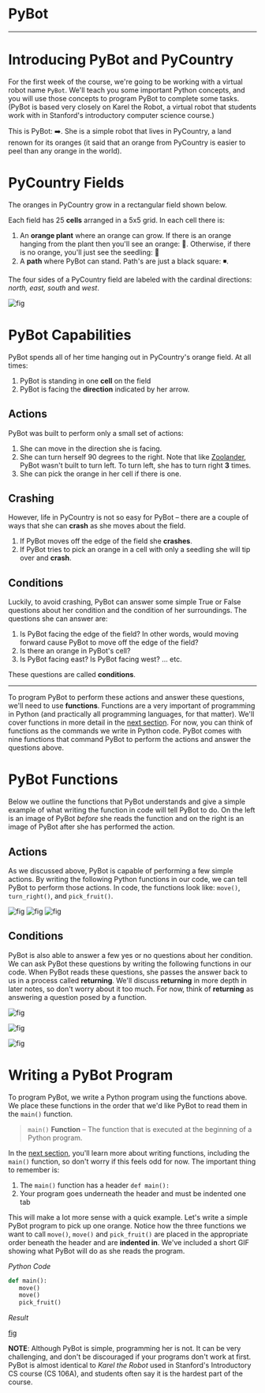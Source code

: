 # PyBot
---

# Introducing PyBot and PyCountry
For the first week of the course, we're going to be working with a virtual robot name `PyBot`. We'll teach you some important Python concepts, and you will use those concepts to program PyBot to complete some tasks. (PyBot is based very closely on Karel the Robot, a virtual robot that students work with in Stanford's introductory computer science course.)

This is PyBot: ➡️. She is a simple robot that lives in PyCountry, a land renown for its oranges (it said that an orange from PyCountry is easier to peel than any orange in the world).

# PyCountry Fields
The oranges in PyCountry grow in a rectangular field shown below.

Each field has 25 **cells** arranged in a 5x5 grid. In each cell there is:
1. An **orange plant**  where an orange can grow. If there is an orange hanging from the plant then you'll see an orange: 🍊. Otherwise, if there is no orange, you'll just see the seedling: 🌱
2. A **path** where PyBot can stand. Path's are just a black square: ◾️.

The four sides of a PyCountry field are labeled with the cardinal directions: _north, east, south_ and _west_.

![fig](https://raw.githubusercontent.com/geoffreyangus/md-ml/master/data/notes/pybot/figures/fig_pycountry.png "PyBot example")

# PyBot Capabilities

PyBot spends all of her time hanging out in PyCountry's orange field. At all times:
1. PyBot is standing in one **cell** on the field
2. PyBot is facing the **direction** indicated by her arrow.

## Actions
PyBot was built to perform only a small set of actions:
1. She can move in the direction she is facing.
2. She can turn herself 90 degrees to the right. Note that like [Zoolander](https://youtu.be/E-RbtCXTmc4?t=15), PyBot wasn't built to turn left. To turn left, she has to turn right **3** times.
3. She can pick the orange in her cell if there is one.

## Crashing
However, life in PyCountry is not so easy for PyBot – there are a couple of ways that she can **crash** as she moves about the field.
1. If PyBot moves off the edge of the field she **crashes**.
2. If PyBot tries to pick an orange in a cell with only a seedling she will tip over and **crash**.

## Conditions

Luckily, to avoid crashing, PyBot can answer some simple True or False questions about her condition and the condition of her surroundings. The questions she can answer are:
1. Is PyBot facing the edge of the field? In other words, would moving forward cause PyBot to move off the edge of the field?
2. Is there an orange in PyBot's cell?
3. Is PyBot facing east? Is PyBot facing west? ... etc.

These questions are called **conditions**.

 ---

To program PyBot to perform these actions and answer these questions, we'll need to use **functions**. Functions are a very important of programming in Python (and practically all programming languages, for that matter). We'll cover functions in more detail in the [next section](/notes/simple_functions/simple_functions). For now, you can think of functions as the commands we write in Python code. PyBot comes with nine functions that command PyBot to perform the actions and answer the questions above.

# PyBot Functions
Below we outline the functions that PyBot understands and give a simple example of what writing the function in code will tell PyBot to do. On the left is an image of PyBot _before_ she reads the function and on the right is an image of PyBot after she has performed the action.

## Actions
As we discussed above, PyBot is capable of performing a few simple actions. By writing the following Python functions in our code, we can tell PyBot to perform those actions. In code, the functions look like: `move()`, `turn_right()`, and `pick_fruit()`.

![fig](https://raw.githubusercontent.com/geoffreyangus/md-ml/master/data/notes/pybot/figures/fig_move.png "PyBot example")
![fig](https://raw.githubusercontent.com/geoffreyangus/md-ml/master/data/notes/pybot/figures/fig_turn_right.png "PyBot example")
![fig](https://raw.githubusercontent.com/geoffreyangus/md-ml/master/data/notes/pybot/figures/fig_pick_fruit.png "PyBot example")


## Conditions
PyBot is also able to answer a few yes or no questions about her condition. We can ask PyBot these questions by writing the following functions in our code. When PyBot reads these questions, she passes the answer back to us in a process called **returning**. We'll discuss **returning** in more depth in later notes, so don't worry about it too much. For now, think of **returning** as answering a question posed by a function.

![fig](https://raw.githubusercontent.com/geoffreyangus/md-ml/master/data/notes/pybot/figures/fig_has_fruit.png "PyBot example")

![fig](https://raw.githubusercontent.com/geoffreyangus/md-ml/master/data/notes/pybot/figures/fig_front_is_blocked.png "PyBot example")

![fig](https://raw.githubusercontent.com/geoffreyangus/md-ml/master/data/notes/pybot/figures/fig_is_facing_north.png "PyBot example")



# Writing a PyBot Program
To program PyBot, we write a Python program using the functions above. We place these functions in the order that we'd like PyBot to read them in the `main()` function.

> `main()` **Function** – The function that is executed at the beginning of a Python program.

In the [next section](/notes/simple_functions/simple_functions), you'll learn more about writing functions, including the `main()` function, so don't worry if this feels odd for now. The important thing to remember is:
1. The `main()` function has a header `def main():`
2. Your program goes underneath the header and must be indented one tab

This will make a lot more sense with a quick example. Let's write a simple PyBot program to pick up one orange. Notice how the three functions we want to call `move()`, `move()` and `pick_fruit()` are placed in the appropriate order beneath the header and are **indented in**. We've included a short GIF showing what PyBot will do as she reads the program.

_Python Code_
```python
def main():
   move()
   move()
   pick_fruit()
```

_Result_

[fig](https://raw.githubusercontent.com/geoffreyangus/md-ml/master/data/notes/pybot/figures/fig_simple_pybot.gif "PyBot example")

**NOTE**: Although PyBot is simple, programming her is not. It can be very challenging, and don't be discouraged if your programs don't work at first. PyBot is almost identical to _Karel the Robot_ used in Stanford's Introductory CS course (CS 106A), and students often say it is the hardest part of the course.

